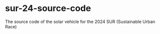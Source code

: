 # sur-24-source-code
The source code of the solar vehicle for the 2024 SUR (Sustainable Urban Race)
